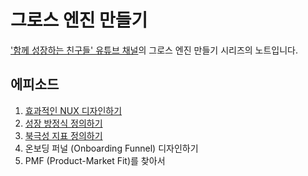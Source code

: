 # 그로스 엔진 만들기
['함께 성장하는 친구들' 유튜브 채널](http://bit.ly/함께성장하는친구들)의 그로스 엔진 만들기 시리즈의 노트입니다.

## 에피소드
1. [효과적인 NUX 디자인하기](design-an-effective-nux.md)
2. [성장 방정식 정의하기](define-growth-equation.md)
3. [북극성 지표 정의하기](define-north-star-metric.md)
4. 온보딩 퍼널 (Onboarding Funnel) 디자인하기
5. PMF (Product-Market Fit)를 찾아서
